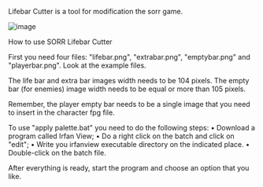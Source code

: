 Lifebar Cutter is a tool for modification the sorr game.

![image](https://user-images.githubusercontent.com/36929636/177391642-c44ab356-f919-4369-9bb0-05c1781152c6.png)

How to use SORR Lifebar Cutter

First you need four files: "lifebar.png", "extrabar.png", "emptybar.png" and "playerbar.png". Look at the example files.

The life bar and extra bar images width needs to be 104 pixels.
The empty bar (for enemies) image width needs to be equal or more than 105 pixels.

Remember, the player empty bar needs to be a single image that you need to insert in the character fpg file.

To use "apply palette.bat" you need to do the following steps:
	• Download a program called Irfan View;
	• Do a right click on the batch and click on "edit";
	• Write you irfanview executable directory on the indicated place.
	• Double-click on the batch file.

After everything is ready, start the program and choose an option that you like.
